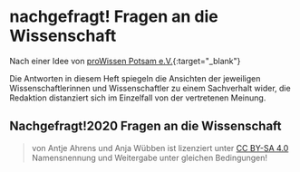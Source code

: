 # nachgefragt! Fragen an die Wissenschaft

Nach einer Idee von  [proWissen Potsam e.V.](http://www.wis-potsdam.de/de/prowissen-potsdam-ev){:target="_blank"}

Die Antworten in diesem Heft spiegeln die Ansichten der jeweiligen Wissenschaftlerinnen und Wissenschaftler zu einem Sachverhalt wider, die Redaktion distanziert sich
im Einzelfall von der vertretenen Meinung.

## Nachgefragt!2020 Fragen an die Wissenschaft

> von Antje Ahrens und Anja Wübben ist lizenziert unter [CC BY-SA 4.0](https://creativecommons.org/licenses/by-sa/4.0/?ref=chooser-v1)
Namensnennung und Weitergabe unter gleichen Bedingungen!

